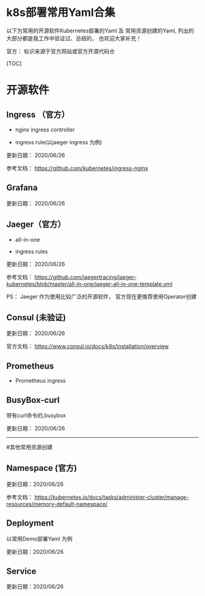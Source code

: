 k8s部署常用Yaml合集
===

以下为常用的开源软件Kubernetes部署的Yaml 及 常用资源创建的Yaml, 列出的大部分都是我工作中验证过、总结的， 也欢迎大家补充！

官方： 标识来源于官方网站或官方开源代码仓


[TOC]

# 开源软件


## Ingress （官方）

- nginx ingress controller

- ingress rule(以jaeger ingress 为例) 

更新日期： 2020/06/26

参考文档： https://github.com/kubernetes/ingress-nginx

## Grafana

更新日期： 2020/06/26

## Jaeger（官方）

- all-in-one

- ingress rules

更新日期： 2020/06/26

参考文档： https://github.com/jaegertracing/jaeger-kubernetes/blob/master/all-in-one/jaeger-all-in-one-template.yml

PS： Jaeger 作为使用比较广泛的开源软件， 官方现在更推荐使用Operator创建

## Consul (未验证)

更新日期： 2020/06/26

官方文档： https://www.consul.io/docs/k8s/installation/overview


## Prometheus

- Prometheus ingress


## BusyBox-curl

带有curl命令的,busybox

更新日期： 2020/06/26

---

#其他常用资源创建

## Namespace (官方)

更新日期：2020/06/26

参考文档： https://kubernetes.io/docs/tasks/administer-cluster/manage-resources/memory-default-namespace/ 

## Deployment

以常用Demo部署Yaml 为例

更新日期：2020/06/26

## Service

更新日期：2020/06/26














